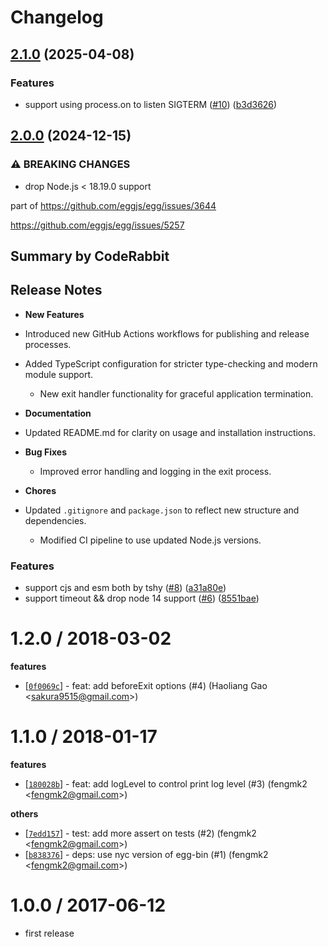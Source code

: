 # Changelog

## [2.1.0](https://github.com/node-modules/graceful-process/compare/v2.0.0...v2.1.0) (2025-04-08)


### Features

* support using process.on to listen SIGTERM ([#10](https://github.com/node-modules/graceful-process/issues/10)) ([b3d3626](https://github.com/node-modules/graceful-process/commit/b3d3626c8a00525827b86697a8c0327cc4d86723))

## [2.0.0](https://github.com/node-modules/graceful-process/compare/v1.2.0...v2.0.0) (2024-12-15)


### ⚠ BREAKING CHANGES

* drop Node.js < 18.19.0 support

part of https://github.com/eggjs/egg/issues/3644

https://github.com/eggjs/egg/issues/5257

<!-- This is an auto-generated comment: release notes by coderabbit.ai
-->
## Summary by CodeRabbit

## Release Notes

- **New Features**
- Introduced new GitHub Actions workflows for publishing and release
processes.
- Added TypeScript configuration for stricter type-checking and modern
module support.
  - New exit handler functionality for graceful application termination.

- **Documentation**
- Updated README.md for clarity on usage and installation instructions.
  
- **Bug Fixes**
  - Improved error handling and logging in the exit process.

- **Chores**
- Updated `.gitignore` and `package.json` to reflect new structure and
dependencies.
  - Modified CI pipeline to use updated Node.js versions.
<!-- end of auto-generated comment: release notes by coderabbit.ai -->

### Features

* support cjs and esm both by tshy ([#8](https://github.com/node-modules/graceful-process/issues/8)) ([a31a80e](https://github.com/node-modules/graceful-process/commit/a31a80e76480ada98ff73a5c57a52c7602d0d32a))
* support timeout && drop node 14 support ([#6](https://github.com/node-modules/graceful-process/issues/6)) ([8551bae](https://github.com/node-modules/graceful-process/commit/8551baef2c2bc49e9e36fe95830f8a90668fbe08))

1.2.0 / 2018-03-02
==================

**features**
  * [[`0f0069c`](http://github.com/node-modules/graceful-process/commit/0f0069cb5f97ae1f4f6c80b0b6f5d5f7e6f9ae4c)] - feat: add beforeExit options (#4) (Haoliang Gao <<sakura9515@gmail.com>>)

1.1.0 / 2018-01-17
==================

**features**
  * [[`180028b`](http://github.com/node-modules/graceful-process/commit/180028be79b2d55ac3142e24b272f7552f3bbb25)] - feat: add logLevel to control print log level (#3) (fengmk2 <<fengmk2@gmail.com>>)

**others**
  * [[`7edd157`](http://github.com/node-modules/graceful-process/commit/7edd1578ad15264b1e7e8395ffbeb174865694e6)] - test: add more assert on tests (#2) (fengmk2 <<fengmk2@gmail.com>>)
  * [[`b838376`](http://github.com/node-modules/graceful-process/commit/b838376b42a239c9d8a61a4e3ce0b167d327119b)] - deps: use nyc version of egg-bin (#1) (fengmk2 <<fengmk2@gmail.com>>)

1.0.0 / 2017-06-12
==================

  * first release
